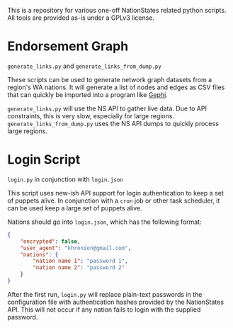 This is a repository for various one-off NationStates related python scripts. All tools are provided as-is under a GPLv3 license.

# Endorsement Graph

`generate_links.py` and `generate_links_from_dump.py`

These scripts can be used to generate network graph datasets from a region's WA 
nations. It will generate a list of nodes and edges as CSV files that can quickly be imported into a program like
[Gephi](http://gephi.org/).

`generate_links.py` will use the NS API to gather live data. Due to API constraints, this is very slow, especially for
large regions. `generate_links_from_dump.py` uses the NS API dumps to quickly process large regions.

# Login Script

`login.py` in conjunction with `login.json`

This script uses new-ish API support for login authentication to keep a set of puppets alive. In conjunction with a `cron` job or other task scheduler, it can be used keep a large set of puppets alive.

Nations should go into `login.json`, which has the following format:

```json
{
    "encrypted": false,
    "user_agent": "khronion@gmail.com",
    "nations": {
        "nation name 1": "password 1",
        "nation name 2": "password 2"
    }
}
``` 

After the first run, `login.py` will replace plain-text passwords in the configuration file with authentication hashes provided by the NationStates API. This will not occur if any nation fails to login with the supplied password.